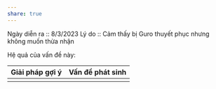 ```yaml
---
share: true
---
```

Ngày diễn ra :: 8/3/2023
Lý do :: Cảm thấy bị Guro thuyết phục nhưng không muốn thừa nhận

Hệ quả của vấn đề này:


| Giải pháp gợi ý | Vấn đề phát sinh |
| --------------- | ---------------- |
|                 |                  |